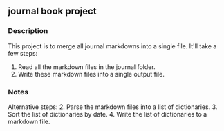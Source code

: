 ## journal book project

### Description

This project is to merge all journal markdowns into a single file. It'll take a few steps:

1.  Read all the markdown files in the journal folder.
2.  Write these markdown files into a single output file.

### Notes

Alternative steps: 2. Parse the markdown files into a list of dictionaries. 3. Sort the list of dictionaries by date. 4. Write the list of dictionaries to a markdown file.
